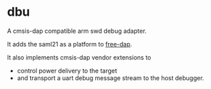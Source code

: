 # dbu
A cmsis-dap compatible arm swd debug adapter.

It adds the saml21 as a platform to [free-dap](https://github.com/ataradov/free-dap).

It also implements cmsis-dap vendor extensions to 
  - control power delivery to the target
  - and transport a uart debug message stream to the host debugger.
